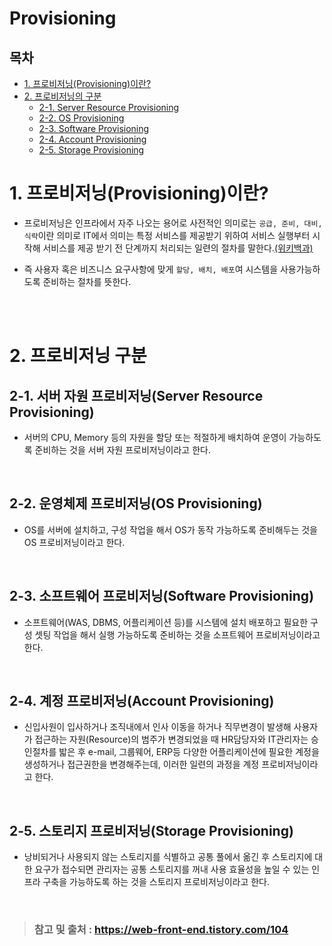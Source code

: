 # Provisioning

## **목차**
- [1. 프로비저닝(Provisioning)이란?](#1)
- [2. 프로비저닝의 구분](#2)
    - [2-1. Server Resource Provisioning](#2-1)
    - [2-2. OS Provisioning](#2-2)
    - [2-3. Software Provisioning](#2-3)
    - [2-4. Account Provisioning](#2-4)
    - [2-5. Storage Provisioning](#2-5)



# 1. 프로비저닝(Provisioning)이란? <a id="3"></a>
- 프로비저닝은 인프라에서 자주 나오는 용어로 사전적인 의미로는 `공급, 준비, 대비, 식략`이란 의미로 IT에서 의미는 특정 서비스를 제공받기 위하여 서비스 실행부터 시작해 서비스를 제공 받기 전 단계까지 처리되는 일련의 절차를 말한다.<a href="https://ko.wikipedia.org/wiki/%ED%94%84%EB%A1%9C%EB%B9%84%EC%A0%80%EB%8B%9D">(위키백과)</a>

- 즉 사용자 혹은 비즈니스 요구사항에 맞게 `할당, 배치, 배포`여 시스템을 사용가능하도록 준비하는 절차를 뜻한다.

<br/>
<br/>

# 2. 프로비저닝 구분<a id="2"></a>

## 2-1. 서버 자원 프로비저닝(Server Resource Provisioning)<a id="2-1"></a>
- 서버의 CPU, Memory 등의 자원을 할당 또는 적절하게 배치하여 운영이 가능하도록 준비하는 것을 서버 자원 프로비저닝이라고 한다.

<br/>

## 2-2. 운영체제 프로비저닝(OS Provisioning)<a id="2-2"></a>
- OS를 서버에 설치하고, 구성 작업을 해서 OS가 동작 가능하도록 준비해두는 것을 OS 프로비저닝이라고 한다.

<br/>

## 2-3. 소프트웨어 프로비저닝(Software Provisioning)<a id="2-3"></a>
- 소프트웨어(WAS, DBMS, 어플리케이션 등)를 시스템에 설치 배포하고 필요한 구성 셋팅 작업을 해서 실행 가능하도록 준비하는 것을 소프트웨어 프로비저닝이라고 한다.

<br/>

## 2-4. 계정 프로비저닝(Account Provisioning)<a id="2-4"></a>
- 신입사원이 입사하거나 조직내에서 인사 이동을 하거나 직무변경이 발생해 사용자가 접근하는 자원(Resource)의 범주가 변경되었을 때 HR담당자와 IT관리자는 승인절차를 밟은 후 e-mail, 그룹웨어, ERP등 다양한 어플리케이션에 필요한 계정을 생성하거나 접근권한을 변경해주는데, 이러한 일련의 과정을 계정 프로비저닝이라고 한다.

<br/>

## 2-5. 스토리지 프로비저닝(Storage Provisioning)<a id="2-5"></a>
- 낭비되거나 사용되지 않는 스토리지를 식별하고 공통 풀에서 옮긴 후 스토리지에 대한 요구가 접수되면 관리자는 공통 스토리지를 꺼내 사용 효율성을 높일 수 있는 인프라 구축을 가능하도록 하는 것을 스토리지 프로비저닝이라고 한다.

<br/>

> ### 참고 및 출처 : https://web-front-end.tistory.com/104